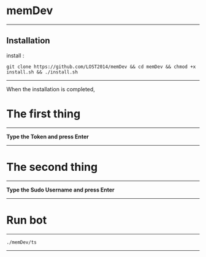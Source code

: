 memDev
==============

______________________________________________________________________________________________________________________

Installation
------------
 
install :

``` git clone https://github.com/LOST2014/memDev && cd memDev && chmod +x install.sh && ./install.sh ```

______________________________________________________________________________________________________________________

When the installation is completed,

The first thing
========
------
**Type the Token and press Enter**
______________________________________________________________________________________________________________________

The second thing
========
------
**Type the Sudo Username and press Enter**

______________________________________________________________________________________________________________________


Run bot
========
------
```./memDev/ts```

______________________________________________________________________________________________________________________
